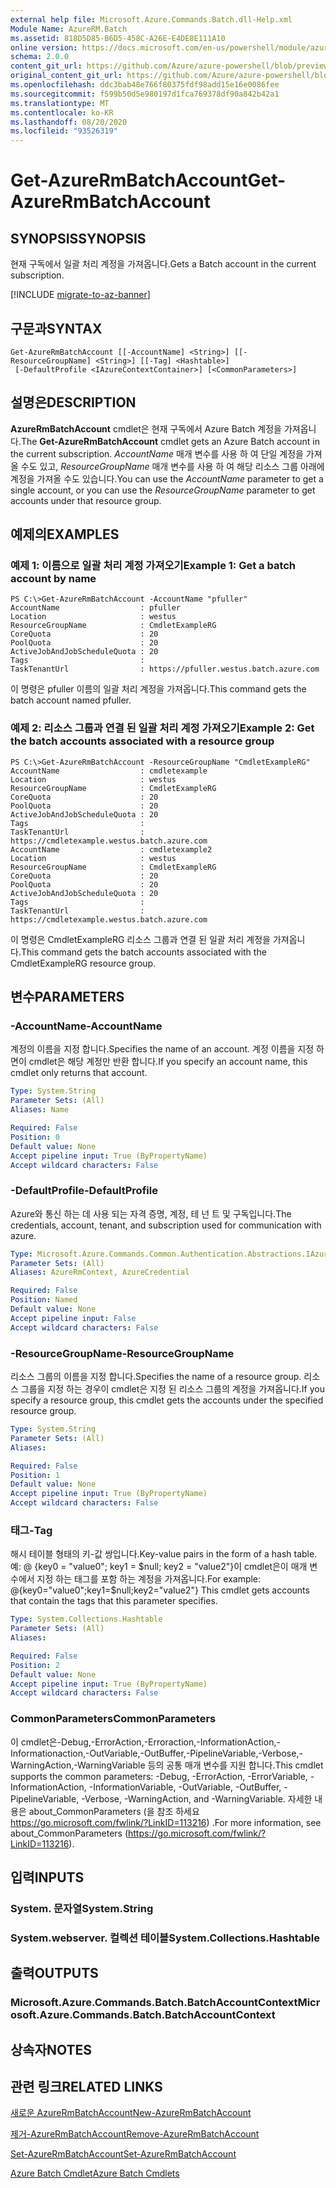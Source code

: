 ```yaml
---
external help file: Microsoft.Azure.Commands.Batch.dll-Help.xml
Module Name: AzureRM.Batch
ms.assetid: 818D5D85-B6D5-458C-A26E-E4DE8E111A10
online version: https://docs.microsoft.com/en-us/powershell/module/azurerm.batch/get-azurermbatchaccount
schema: 2.0.0
content_git_url: https://github.com/Azure/azure-powershell/blob/preview/src/ResourceManager/AzureBatch/Commands.Batch/help/Get-AzureRmBatchAccount.md
original_content_git_url: https://github.com/Azure/azure-powershell/blob/preview/src/ResourceManager/AzureBatch/Commands.Batch/help/Get-AzureRmBatchAccount.md
ms.openlocfilehash: ddc3bab48e766f80375fdf98add15e16e0086fee
ms.sourcegitcommit: f599b50d5e980197d1fca769378df90a842b42a1
ms.translationtype: MT
ms.contentlocale: ko-KR
ms.lasthandoff: 08/20/2020
ms.locfileid: "93526319"
---
```

# <span data-ttu-id="a3893-101">Get-AzureRmBatchAccount</span><span class="sxs-lookup"><span data-stu-id="a3893-101">Get-AzureRmBatchAccount</span></span>

## <span data-ttu-id="a3893-102">SYNOPSIS</span><span class="sxs-lookup"><span data-stu-id="a3893-102">SYNOPSIS</span></span>
<span data-ttu-id="a3893-103">현재 구독에서 일괄 처리 계정을 가져옵니다.</span><span class="sxs-lookup"><span data-stu-id="a3893-103">Gets a Batch account in the current subscription.</span></span>

[!INCLUDE [migrate-to-az-banner](../../includes/migrate-to-az-banner.md)]

## <span data-ttu-id="a3893-104">구문과</span><span class="sxs-lookup"><span data-stu-id="a3893-104">SYNTAX</span></span>

```
Get-AzureRmBatchAccount [[-AccountName] <String>] [[-ResourceGroupName] <String>] [[-Tag] <Hashtable>]
 [-DefaultProfile <IAzureContextContainer>] [<CommonParameters>]
```

## <span data-ttu-id="a3893-105">설명은</span><span class="sxs-lookup"><span data-stu-id="a3893-105">DESCRIPTION</span></span>
<span data-ttu-id="a3893-106">**AzureRmBatchAccount** cmdlet은 현재 구독에서 Azure Batch 계정을 가져옵니다.</span><span class="sxs-lookup"><span data-stu-id="a3893-106">The **Get-AzureRmBatchAccount** cmdlet gets an Azure Batch account in the current subscription.</span></span> <span data-ttu-id="a3893-107">*AccountName* 매개 변수를 사용 하 여 단일 계정을 가져올 수도 있고, *ResourceGroupName* 매개 변수를 사용 하 여 해당 리소스 그룹 아래에 계정을 가져올 수도 있습니다.</span><span class="sxs-lookup"><span data-stu-id="a3893-107">You can use the *AccountName* parameter to get a single account, or you can use the *ResourceGroupName* parameter to get accounts under that resource group.</span></span>

## <span data-ttu-id="a3893-108">예제의</span><span class="sxs-lookup"><span data-stu-id="a3893-108">EXAMPLES</span></span>

### <span data-ttu-id="a3893-109">예제 1: 이름으로 일괄 처리 계정 가져오기</span><span class="sxs-lookup"><span data-stu-id="a3893-109">Example 1: Get a batch account by name</span></span>
```
PS C:\>Get-AzureRmBatchAccount -AccountName "pfuller"
AccountName                  : pfuller
Location                     : westus
ResourceGroupName            : CmdletExampleRG
CoreQuota                    : 20
PoolQuota                    : 20
ActiveJobAndJobScheduleQuota : 20
Tags                         :
TaskTenantUrl                : https://pfuller.westus.batch.azure.com
```

<span data-ttu-id="a3893-110">이 명령은 pfuller 이름의 일괄 처리 계정을 가져옵니다.</span><span class="sxs-lookup"><span data-stu-id="a3893-110">This command gets the batch account named pfuller.</span></span>

### <span data-ttu-id="a3893-111">예제 2: 리소스 그룹과 연결 된 일괄 처리 계정 가져오기</span><span class="sxs-lookup"><span data-stu-id="a3893-111">Example 2: Get the batch accounts associated with a resource group</span></span>
```
PS C:\>Get-AzureRmBatchAccount -ResourceGroupName "CmdletExampleRG"
AccountName                  : cmdletexample
Location                     : westus
ResourceGroupName            : CmdletExampleRG
CoreQuota                    : 20
PoolQuota                    : 20
ActiveJobAndJobScheduleQuota : 20
Tags                         :
TaskTenantUrl                : https://cmdletexample.westus.batch.azure.com
AccountName                  : cmdletexample2
Location                     : westus
ResourceGroupName            : CmdletExampleRG
CoreQuota                    : 20
PoolQuota                    : 20
ActiveJobAndJobScheduleQuota : 20
Tags                         :
TaskTenantUrl                : https://cmdletexample.westus.batch.azure.com
```

<span data-ttu-id="a3893-112">이 명령은 CmdletExampleRG 리소스 그룹과 연결 된 일괄 처리 계정을 가져옵니다.</span><span class="sxs-lookup"><span data-stu-id="a3893-112">This command gets the batch accounts associated with the CmdletExampleRG resource group.</span></span>

## <span data-ttu-id="a3893-113">변수</span><span class="sxs-lookup"><span data-stu-id="a3893-113">PARAMETERS</span></span>

### <span data-ttu-id="a3893-114">-AccountName</span><span class="sxs-lookup"><span data-stu-id="a3893-114">-AccountName</span></span>
<span data-ttu-id="a3893-115">계정의 이름을 지정 합니다.</span><span class="sxs-lookup"><span data-stu-id="a3893-115">Specifies the name of an account.</span></span>
<span data-ttu-id="a3893-116">계정 이름을 지정 하면이 cmdlet은 해당 계정만 반환 합니다.</span><span class="sxs-lookup"><span data-stu-id="a3893-116">If you specify an account name, this cmdlet only returns that account.</span></span>

```yaml
Type: System.String
Parameter Sets: (All)
Aliases: Name

Required: False
Position: 0
Default value: None
Accept pipeline input: True (ByPropertyName)
Accept wildcard characters: False
```

### <span data-ttu-id="a3893-117">-DefaultProfile</span><span class="sxs-lookup"><span data-stu-id="a3893-117">-DefaultProfile</span></span>
<span data-ttu-id="a3893-118">Azure와 통신 하는 데 사용 되는 자격 증명, 계정, 테 넌 트 및 구독입니다.</span><span class="sxs-lookup"><span data-stu-id="a3893-118">The credentials, account, tenant, and subscription used for communication with azure.</span></span>

```yaml
Type: Microsoft.Azure.Commands.Common.Authentication.Abstractions.IAzureContextContainer
Parameter Sets: (All)
Aliases: AzureRmContext, AzureCredential

Required: False
Position: Named
Default value: None
Accept pipeline input: False
Accept wildcard characters: False
```

### <span data-ttu-id="a3893-119">-ResourceGroupName</span><span class="sxs-lookup"><span data-stu-id="a3893-119">-ResourceGroupName</span></span>
<span data-ttu-id="a3893-120">리소스 그룹의 이름을 지정 합니다.</span><span class="sxs-lookup"><span data-stu-id="a3893-120">Specifies the name of a resource group.</span></span>
<span data-ttu-id="a3893-121">리소스 그룹을 지정 하는 경우이 cmdlet은 지정 된 리소스 그룹의 계정을 가져옵니다.</span><span class="sxs-lookup"><span data-stu-id="a3893-121">If you specify a resource group, this cmdlet gets the accounts under the specified resource group.</span></span>

```yaml
Type: System.String
Parameter Sets: (All)
Aliases:

Required: False
Position: 1
Default value: None
Accept pipeline input: True (ByPropertyName)
Accept wildcard characters: False
```

### <span data-ttu-id="a3893-122">태그</span><span class="sxs-lookup"><span data-stu-id="a3893-122">-Tag</span></span>
<span data-ttu-id="a3893-123">해시 테이블 형태의 키-값 쌍입니다.</span><span class="sxs-lookup"><span data-stu-id="a3893-123">Key-value pairs in the form of a hash table.</span></span> <span data-ttu-id="a3893-124">예: @ {key0 = "value0"; key1 = $null; key2 = "value2"}이 cmdlet은이 매개 변수에서 지정 하는 태그를 포함 하는 계정을 가져옵니다.</span><span class="sxs-lookup"><span data-stu-id="a3893-124">For example: @{key0="value0";key1=$null;key2="value2"} This cmdlet gets accounts that contain the tags that this parameter specifies.</span></span>

```yaml
Type: System.Collections.Hashtable
Parameter Sets: (All)
Aliases:

Required: False
Position: 2
Default value: None
Accept pipeline input: True (ByPropertyName)
Accept wildcard characters: False
```

### <span data-ttu-id="a3893-125">CommonParameters</span><span class="sxs-lookup"><span data-stu-id="a3893-125">CommonParameters</span></span>
<span data-ttu-id="a3893-126">이 cmdlet은-Debug,-ErrorAction,-Erroraction,-InformationAction,-Informationaction,-OutVariable,-OutBuffer,-PipelineVariable,-Verbose,-WarningAction,-WarningVariable 등의 공통 매개 변수를 지원 합니다.</span><span class="sxs-lookup"><span data-stu-id="a3893-126">This cmdlet supports the common parameters: -Debug, -ErrorAction, -ErrorVariable, -InformationAction, -InformationVariable, -OutVariable, -OutBuffer, -PipelineVariable, -Verbose, -WarningAction, and -WarningVariable.</span></span> <span data-ttu-id="a3893-127">자세한 내용은 about_CommonParameters (을 참조 하세요 https://go.microsoft.com/fwlink/?LinkID=113216) .</span><span class="sxs-lookup"><span data-stu-id="a3893-127">For more information, see about_CommonParameters (https://go.microsoft.com/fwlink/?LinkID=113216).</span></span>

## <span data-ttu-id="a3893-128">입력</span><span class="sxs-lookup"><span data-stu-id="a3893-128">INPUTS</span></span>

### <span data-ttu-id="a3893-129">System. 문자열</span><span class="sxs-lookup"><span data-stu-id="a3893-129">System.String</span></span>

### <span data-ttu-id="a3893-130">System.webserver. 컬렉션 테이블</span><span class="sxs-lookup"><span data-stu-id="a3893-130">System.Collections.Hashtable</span></span>

## <span data-ttu-id="a3893-131">출력</span><span class="sxs-lookup"><span data-stu-id="a3893-131">OUTPUTS</span></span>

### <span data-ttu-id="a3893-132">Microsoft.Azure.Commands.Batch.BatchAccountContext</span><span class="sxs-lookup"><span data-stu-id="a3893-132">Microsoft.Azure.Commands.Batch.BatchAccountContext</span></span>

## <span data-ttu-id="a3893-133">상속자</span><span class="sxs-lookup"><span data-stu-id="a3893-133">NOTES</span></span>

## <span data-ttu-id="a3893-134">관련 링크</span><span class="sxs-lookup"><span data-stu-id="a3893-134">RELATED LINKS</span></span>

[<span data-ttu-id="a3893-135">새로운 AzureRmBatchAccount</span><span class="sxs-lookup"><span data-stu-id="a3893-135">New-AzureRmBatchAccount</span></span>](./New-AzureRmBatchAccount.md)

[<span data-ttu-id="a3893-136">제거-AzureRmBatchAccount</span><span class="sxs-lookup"><span data-stu-id="a3893-136">Remove-AzureRmBatchAccount</span></span>](./Remove-AzureRmBatchAccount.md)

[<span data-ttu-id="a3893-137">Set-AzureRmBatchAccount</span><span class="sxs-lookup"><span data-stu-id="a3893-137">Set-AzureRmBatchAccount</span></span>](./Set-AzureRmBatchAccount.md)

[<span data-ttu-id="a3893-138">Azure Batch Cmdlet</span><span class="sxs-lookup"><span data-stu-id="a3893-138">Azure Batch Cmdlets</span></span>](./AzureRM.Batch.md)
